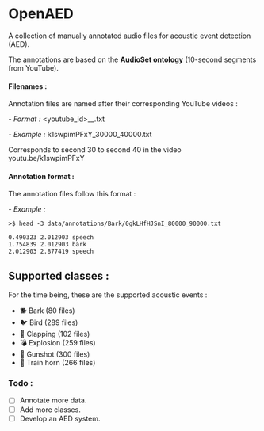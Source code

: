 # OpenAED

A collection of manually annotated audio files for acoustic event detection (AED). 

The annotations are based on the  __[AudioSet ontology](https://research.google.com/audioset/ontology/index.html)__ (10-second segments from YouTube).

#### Filenames :
Annotation files are named after their corresponding YouTube videos : 

*- Format :*
<youtube_id>\_<start>\_<end>.txt

*- Example :*
k1swpimPFxY_30000_40000.txt

Corresponds to second 30 to second 40 in the video youtu.be/k1swpimPFxY


#### Annotation format :
The annotation files follow this format :
 
<start-time> <end-time> <acoustic-event>

*- Example :*
```
>$ head -3 data/annotations/Bark/0gkLHfHJSnI_80000_90000.txt 

0.490323 2.012903 speech
1.754839 2.012903 bark
2.012903 2.877419 speech
```

## Supported classes :
For the time being, these are the supported acoustic events : 
- :dog2: Bark (80 files)
- :bird: Bird (289 files)
- :clap: Clapping (102 files)
- :bomb: Explosion (259 files)
- :gun: Gunshot (300 files)
- :train2: Train horn (266 files)


### Todo : 

- [ ] Annotate more data. 
- [ ] Add more classes. 
- [ ] Develop an AED system. 
